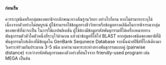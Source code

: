 #### ก่อนเริ่ม
ควรระบุชนิดหรือกลุ่มของพยาธิจากลักษณะทางสัณฐานวิทยา อย่างไรก็ตาม หากไม่สามารถระบุได้เนื่องจากตัวอย่างไม่สมบูรณ์ ผู้ใช้สามารถใช้ข้อมูลทางชีววิทยาหรือข้อมูลทางคลินิคในการพิจารณากลุ่มของพยาธิที่น่าจะเป็น ในการใช้แอปพลิเคชัน ผู้ใช้ต้องมีข้อมูลรหัสพันธุกรรมที่ได้เครื่องหมายทางพันธุกรรมตัวตัวใดตัวหนึ่งที่ระบุไว้ด้านบน แล้วนำข้อมูลที่ได้ไป BLAST หากลุ่มของชนิดของพยาธิที่มีพันธุกรรมใกล้เคียงที่มีข้อมูลใน GenBank Sequnece Database จากนั้นนำสปีชีส์ที่ใกล้เคียงมาวิเคราะห์ร่วมกันประมาณ 3-5 ชนิด มาคำนวนหาระยะห่างทางพันธุกรรมแบบคู่ (pairwise distance) ระหว่างรหัสพันธุกรรมของตัวอย่างที่สนใจจาก friendly-used program เช่น MEGA เป็นต้น 
